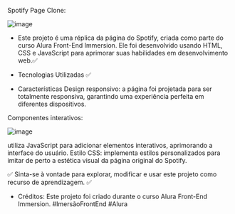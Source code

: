 Spotify Page Clone:

![image](https://github.com/user-attachments/assets/6c624d96-9eb0-4aae-a7ae-3c7058a01ecf)

- Este projeto é uma réplica da página do Spotify, criada como parte do curso Alura Front-End Immersion. Ele foi desenvolvido usando HTML, CSS e JavaScript para aprimorar suas habilidades em desenvolvimento web.✅
  
- Tecnologias Utilizadas ✅
  
- Características
Design responsivo:
a página foi projetada para ser totalmente responsiva, garantindo uma experiência perfeita em diferentes dispositivos.

Componentes interativos:

![image](https://github.com/user-attachments/assets/fb269460-e901-4761-99c7-c20f9494a516)


utiliza JavaScript para adicionar elementos interativos, aprimorando a interface do usuário.
Estilo CSS: implementa estilos personalizados para imitar de perto a estética visual da página original do Spotify.


✅ Sinta-se à vontade para explorar, modificar e usar este projeto como recurso de aprendizagem. ✅

- Créditos:
Este projeto foi criado durante o curso Alura Front-End Immersion. #ImersãoFrontEnd #Alura
